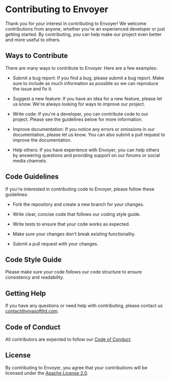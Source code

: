 # Contributing to Envoyer

Thank you for your interest in contributing to Envoyer! We welcome contributions from anyone, whether you're an experienced developer or just getting started. By contributing, you can help make our project even better and more useful to others.
## Ways to Contribute

There are many ways to contribute to Envoyer. Here are a few examples:

* Submit a bug report: If you find a bug, please submit a bug report. Make sure to include as much information as possible so we can reproduce the issue and fix it.

* Suggest a new feature: If you have an idea for a new feature, please let us know. We're always looking for ways to improve our project.

* Write code: If you're a developer, you can contribute code to our project. Please see the guidelines below for more information.

* Improve documentation: If you notice any errors or omissions in our documentation, please let us know. You can also submit a pull request to improve the documentation.

* Help others: If you have experience with Envoyer, you can help others by answering questions and providing support on our forums or social media channels.

## Code Guidelines

If you're interested in contributing code to Envoyer, please follow these guidelines:

* Fork the repository and create a new branch for your changes.

* Write clear, concise code that follows our coding style guide.

* Write tests to ensure that your code works as expected.

* Make sure your changes don't break existing functionality.

* Submit a pull request with your changes.

## Code Style Guide

Please make sure your code follows our code structure to ensure consistency and readability.

## Getting Help

If you have any questions or need help with contributing, please contact us contact@vivasoftltd.com.

## Code of Conduct

All contributors are expected to follow our [Code of Conduct](https://github.com/vivasoft-ltd/Envoyer/blob/main/CODE_OF_CONDUCT.md).

## License

By contributing to Envoyer, you agree that your contributions will be licensed under the [Apache License 2.0](https://github.com/vivasoft-ltd/Envoyer/blob/main/LICENSE).
